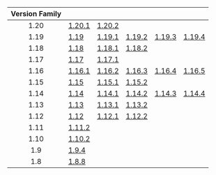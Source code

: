 | Version Family | | | | | |
|:---:|---|---|---|---|---|
| 1.20 | [1.20.1](https://github.com/BaldGang/spigot-build/releases/download/20231128/spigot-1.20.1.jar) | [1.20.2](https://github.com/BaldGang/spigot-build/releases/download/20231128/spigot-1.20.2.jar) | | | |
| 1.19 | [1.19](https://github.com/BaldGang/spigot-build/releases/download/20231128/spigot-1.19.jar) | [1.19.1](https://github.com/BaldGang/spigot-build/releases/download/20231128/spigot-1.19.1.jar) | [1.19.2](https://github.com/BaldGang/spigot-build/releases/download/20231128/spigot-1.19.2.jar) | [1.19.3](https://github.com/BaldGang/spigot-build/releases/download/20231128/spigot-1.19.3.jar) | [1.19.4](https://github.com/BaldGang/spigot-build/releases/download/20231128/spigot-1.19.4.jar) |
| 1.18 | [1.18](https://github.com/BaldGang/spigot-build/releases/download/20231128/spigot-1.18.jar) | [1.18.1](https://github.com/BaldGang/spigot-build/releases/download/20231128/spigot-1.18.1.jar) | [1.18.2](https://github.com/BaldGang/spigot-build/releases/download/20231128/spigot-1.18.2.jar) | | |
| 1.17 | [1.17](https://github.com/BaldGang/spigot-build/releases/download/20231128/spigot-1.17.jar) | [1.17.1](https://github.com/BaldGang/spigot-build/releases/download/20231128/spigot-1.17.1.jar) | | | |
| 1.16 | [1.16.1](https://github.com/BaldGang/spigot-build/releases/download/20231128/spigot-1.16.1.jar) | [1.16.2](https://github.com/BaldGang/spigot-build/releases/download/20231128/spigot-1.16.2.jar) | [1.16.3](https://github.com/BaldGang/spigot-build/releases/download/20231128/spigot-1.16.3.jar) | [1.16.4](https://github.com/BaldGang/spigot-build/releases/download/20231128/spigot-1.16.4.jar) | [1.16.5](https://github.com/BaldGang/spigot-build/releases/download/20231128/spigot-1.16.5.jar) |
| 1.15 | [1.15](https://github.com/BaldGang/spigot-build/releases/download/20231128/spigot-1.15.jar) | [1.15.1](https://github.com/BaldGang/spigot-build/releases/download/20231128/spigot-1.15.1.jar) | [1.15.2](https://github.com/BaldGang/spigot-build/releases/download/20231128/spigot-1.15.2.jar) | | |
| 1.14 | [1.14](https://github.com/BaldGang/spigot-build/releases/download/20231128/spigot-1.14.jar) | [1.14.1](https://github.com/BaldGang/spigot-build/releases/download/20231128/spigot-1.14.1.jar) | [1.14.2](https://github.com/BaldGang/spigot-build/releases/download/20231128/spigot-1.14.2.jar) | [1.14.3](https://github.com/BaldGang/spigot-build/releases/download/20231128/spigot-1.14.3.jar) | [1.14.4](https://github.com/BaldGang/spigot-build/releases/download/20231128/spigot-1.14.4.jar) |
| 1.13 | [1.13](https://github.com/BaldGang/spigot-build/releases/download/20231128/spigot-1.13.jar) | [1.13.1](https://github.com/BaldGang/spigot-build/releases/download/20231128/spigot-1.13.1.jar) | [1.13.2](https://github.com/BaldGang/spigot-build/releases/download/20231128/spigot-1.13.2.jar) | | |
| 1.12 | [1.12](https://github.com/BaldGang/spigot-build/releases/download/20231128/spigot-1.12.jar) | [1.12.1](https://github.com/BaldGang/spigot-build/releases/download/20231128/spigot-1.12.1.jar) | [1.12.2](https://github.com/BaldGang/spigot-build/releases/download/20231128/spigot-1.12.2.jar) | | |
| 1.11 | [1.11.2](https://github.com/BaldGang/spigot-build/releases/download/20231128/spigot-1.11.2.jar) | | | | |
| 1.10 | [1.10.2](https://github.com/BaldGang/spigot-build/releases/download/20231128/spigot-1.10.2.jar) | | | | |
| 1.9 | [1.9.4](https://github.com/BaldGang/spigot-build/releases/download/20231128/spigot-1.9.4.jar) | | | | |
| 1.8 | [1.8.8](https://github.com/BaldGang/spigot-build/releases/download/20231128/spigot-1.8.8.jar) | | | | |
